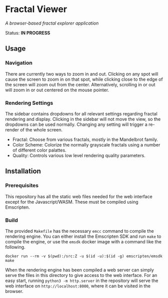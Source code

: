 
# Fractal Viewer

_A browser-based fractal explorer application_

Status: **IN PROGRESS**

## Usage

### Navigation

There are currently two ways to zoom in and out. Clicking on any spot will
cause the screen to zoom in on that spot, while clicking close to the edge of
the screen will zoom out from the center. Alternatively, scrolling in or out
will zoom in or out centered on the mouse pointer.

### Rendering Settings

The sidebar contains dropdowns for all relevant settings regarding fractal
rendering and display. Clicking in the sidebar will not move the view, so the
dropdowns can be used normally. Changing any setting will trigger a re-render
of the whole screen.

- Fractal: Choose from various fractals, mostly in the Mandelbrot family.
- Color Scheme: Colorize the normally grayscale fractals using a number of
  different color palattes.
- Quality: Controls various low level rendering quality parameters.

## Installation

### Prerequisites

This repository has all the static web files needed for the web interface
except for the Javascript/WASM. These must be compiled using Emscripten.

### Build

The provided `Makefile` has the necessary `emcc` command to compile the
rendering engine. You can either install the Emscripten SDK and run `make`
to compile the engine, or use the `emsdk` docker image with a command like
the following.

```
docker run --rm -v $(pwd):/src:Z -u $(id -u):$(id -g) emscripten/emsdk make
```

When the rendering engine has been compiled a web server can simply serve
the files in this directory to give access to the web interface. For an easy
start, running `python3 -m http.server` in the repository will serve the
web interface on `http://localhost:8000`, where it can be visited in the
browser.
